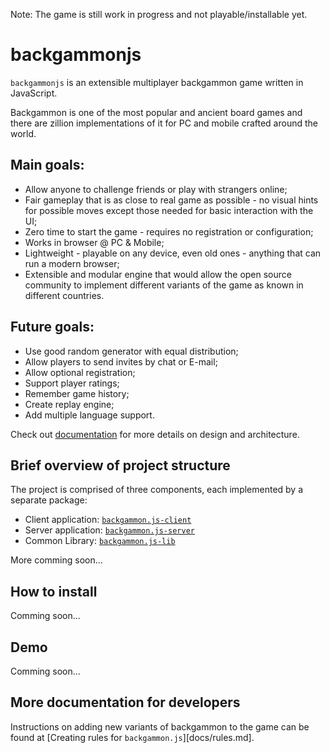 Note: The game is still work in progress and not playable/installable yet.

# backgammonjs
`backgammonjs` is an extensible multiplayer backgammon game written in JavaScript.

Backgammon is one of the most popular and ancient board games and there are zillion implementations of it for PC and mobile crafted around the world.

## Main goals:
- Allow anyone to challenge friends or play with strangers online;
- Fair gameplay that is as close to real game as possible -  no visual hints for possible moves except those needed for basic interaction with the UI;
- Zero time to start the game - requires no registration or configuration;
- Works in browser @ PC & Mobile;
- Lightweight - playable on any device, even old ones - anything that can run a modern browser;
- Extensible and modular engine that would allow the open source community to implement different variants of the game as known in different countries.

## Future goals:
- Use good random generator with equal distribution;
- Allow players to send invites by chat or E-mail;
- Allow optional registration;
- Support player ratings;
- Remember game history;
- Create replay engine;
- Add multiple language support.

Check out [documentation](docs/design.md) for more details on design and architecture.

## Brief overview of project structure

The project is comprised of three components, each implemented by a separate package:
- Client application: [`backgammon.js-client`](client/README.md)
- Server application: [`backgammon.js-server`](server/README.md)
- Common Library: [`backgammon.js-lib`](lib/README.md)

More comming soon...

## How to install
Comming soon...

## Demo
Comming soon...

## More documentation for developers
Instructions on adding new variants of backgammon to the game can be found at [Creating rules for `backgammon.js`][docs/rules.md].
